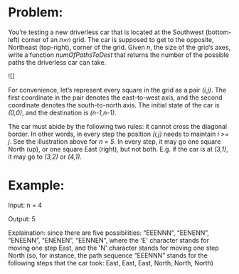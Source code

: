 # Problem:

You’re testing a new driverless car that is located at the Southwest (bottom-left) corner of an *n×n* grid. The car is supposed to get to the opposite, Northeast (top-right), corner of the grid. Given *n*, the size of the grid’s axes, write a function *numOfPathsToDest* that returns the number of the possible paths the driverless car can take.

![]

For convenience, let’s represent every square in the grid as a pair *(i,j)*. The first coordinate in the pair denotes the east-to-west axis, and the second coordinate denotes the south-to-north axis. The initial state of the car is *(0,0)*, and the destination is *(n-1,n-1)*.

The car must abide by the following two rules: it cannot cross the diagonal border. In other words, in every step the position *(i,j)* needs to maintain *i >= j*. See the illustration above for *n = 5*. In every step, it may go one square North (up), or one square East (right), but not both. E.g. if the car is at *(3,1)*, it may go to *(3,2)* or *(4,1)*.

# Example:

Input: n = 4

Output: 5

Explaination: since there are five possibilities: “EEENNN”, “EENENN”, “ENEENN”, “ENENEN”, “EENNEN”, where the 'E' character stands for moving one step East, and the 'N' character stands for moving one step North (so, for instance, the path sequence “EEENNN” stands for the following steps that the car took: East, East, East, North, North, North)
